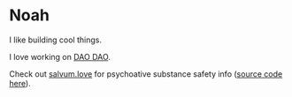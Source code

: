 # Noah

I like building cool things.

I love working on [DAO DAO](https://daodao.zone/).

Check out [salvum.love](https://salvum.love) for psychoative substance safety info ([source code here](https://github.com/NoahSaso/salvum)).
